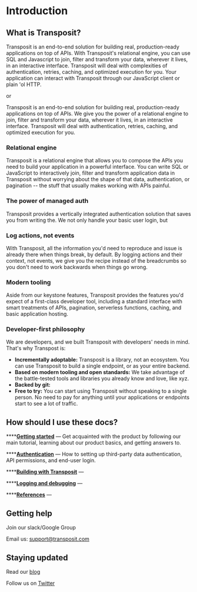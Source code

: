 # Introduction

## What is Transposit?

Transposit is an end-to-end solution for building real, production-ready applications on top of APIs. With Transposit's relational engine, you can use SQL and Javascript to join, filter and transform your data, wherever it lives, in an interactive interface. Transposit will deal with complexities of authentication, retries, caching, and optimized execution for you. Your application can interact with Transposit through our JavaScript client or plain 'ol HTTP. 

or

Transposit is an end-to-end solution for building real, production-ready applications on top of APIs. We give you the power of a relational engine to join, filter and transform your data, wherever it lives, in an interactive interface. Transposit will deal with authentication, retries, caching, and optimized execution for you.

### Relational engine

Transposit is a relational engine that allows you to compose the APIs you need to build your application in a powerful interface. You can write SQL or JavaScript to interactively join, filter and transform application data in Transposit without worrying about the shape of that data, authentication, or pagination -- the stuff that usually makes working with APIs painful. 

### The power of managed auth

Transposit provides a vertically integrated authentication solution that saves you from writing the. We not only handle your basic user login, but 

### Log actions, not events

With Transposit, all the information you'd need to reproduce and issue is already there when things break, by default. By logging actions and their context, not events, we give you the recipe instead of the breadcrumbs so you don't need to work backwards when things go wrong. 

### **Modern tooling** 

Aside from our keystone features, Transposit provides the features you'd expect of a first-class developer tool, including a standard interface with smart treatments of APIs, pagination, serverless functions, caching, and basic application hosting.

### Developer-first philosophy

We are developers, and we built Transposit with developers' needs in mind. That's why Transpost is: 

* **Incrementally adoptable:** Transposit is a library, not an ecosystem. You can use Transposit to build a single endpoint, or as your entire backend. 
* **Based on modern tooling and open standards:** We take advantage of the battle-tested tools and libraries you already know and love, like xyz. 
* **Backed by git:** 
* **Free to try:** You can start using Transposit without speaking to a single person. No need to pay for anything until your applications or endpoints start to see a lot of traffic. 

## How should I use these docs? 

\*\*\*\*[**Getting started**](../) — Get acquainted with the product by following our main tutorial, learning about our product basics, and getting answers to.

\*\*\*\*[**Authentication**](../authentication/) — How to setting up third-party data authentication, API permissions, and end-user login. 

\*\*\*\*[**Building with Transposit**](../deployment/) —

\*\*\*\*[**Logging and debugging**](../logging-and-debugging.md) —

\*\*\*\*[**References**](../references/) —

## Getting help 

Join our slack/Google Group

Email us: support@transposit.com

## Staying updated 

Read our [blog](https://blog.transposit.com/)

Follow us on [Twitter](https://twitter.com/realtransposit?lang=en) 

